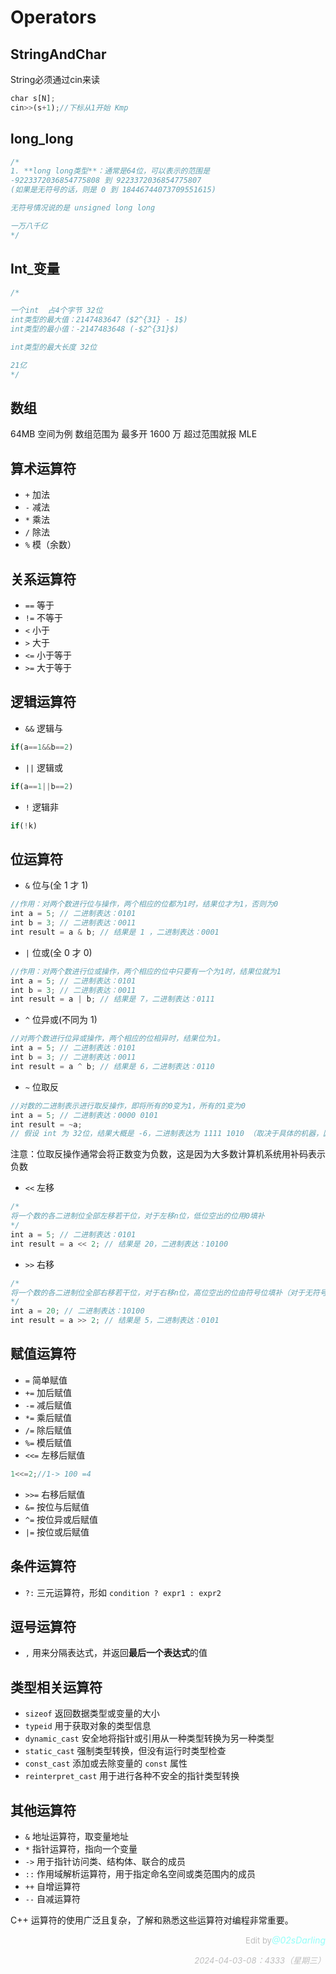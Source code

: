 # Operators 


## StringAndChar
String必须通过cin来读
```js
char s[N];
cin>>(s+1);//下标从1开始 Kmp
```

## long_long

```js
/*
1. **long long类型**：通常是64位，可以表示的范围是 
-9223372036854775808 到 9223372036854775807
(如果是无符号的话，则是 0 到 18446744073709551615)

无符号情况说的是 unsigned long long

一万八千亿
*/
```

## Int_变量

```js
/*

一个int  占4个字节 32位
int类型的最大值：2147483647 ($2^{31} - 1$)
int类型的最小值：-2147483648 (-$2^{31}$)

int类型的最大长度 32位

21亿
*/
```

## 数组

64MB 空间为例 数组范围为 最多开 1600 万 超过范围就报 MLE

## 算术运算符

- `+` 加法
- `-` 减法
- `*` 乘法
- `/` 除法
- `%` 模（余数）

## 关系运算符

- `==` 等于
- `!=` 不等于
- `<` 小于
- `>` 大于
- `<=` 小于等于
- `>=` 大于等于

## 逻辑运算符

- `&&` 逻辑与

```js
if(a==1&&b==2)
```

- `||` 逻辑或

```js
if(a==1||b==2)
```

- `!` 逻辑非

```js
if(!k)
```

## 位运算符

- `&` 位与(全 1 才 1)

```js
//作用：对两个数进行位与操作，两个相应的位都为1时，结果位才为1，否则为0
int a = 5; // 二进制表达：0101
int b = 3; // 二进制表达：0011
int result = a & b; // 结果是 1 ，二进制表达：0001
```

- `|` 位或(全 0 才 0)

```js
//作用：对两个数进行位或操作，两个相应的位中只要有一个为1时，结果位就为1
int a = 5; // 二进制表达：0101
int b = 3; // 二进制表达：0011
int result = a | b; // 结果是 7，二进制表达：0111
```

- `^` 位异或(不同为 1)

```js
//对两个数进行位异或操作，两个相应的位相异时，结果位为1。
int a = 5; // 二进制表达：0101
int b = 3; // 二进制表达：0011
int result = a ^ b; // 结果是 6，二进制表达：0110
```

- `~` 位取反

```js
//对数的二进制表示进行取反操作，即将所有的0变为1，所有的1变为0
int a = 5; // 二进制表达：0000 0101
int result = ~a;
// 假设 int 为 32位，结果大概是 -6，二进制表达为 1111 1010 （取决于具体的机器，因为整数通常使用补码表示负数）
```

注意：位取反操作通常会将正数变为负数，这是因为大多数计算机系统用补码表示负数

- `<<` 左移

```js
/*
将一个数的各二进制位全部左移若干位，对于左移n位，低位空出的位用0填补
*/
int a = 5; // 二进制表达：0101
int result = a << 2; // 结果是 20，二进制表达：10100
```

- `>>` 右移

```js
/*
将一个数的各二进制位全部右移若干位，对于右移n位，高位空出的位由符号位填补（对于无符号数，用0填补）
*/
int a = 20; // 二进制表达：10100
int result = a >> 2; // 结果是 5，二进制表达：0101
```

## 赋值运算符

- `=` 简单赋值
- `+=` 加后赋值
- `-=` 减后赋值
- `*=` 乘后赋值
- `/=` 除后赋值
- `%=` 模后赋值
- `<<=` 左移后赋值

```js
1<<=2;//1-> 100 =4
```

- `>>=` 右移后赋值
- `&=` 按位与后赋值
- `^=` 按位异或后赋值
- `|=` 按位或后赋值

## 条件运算符

- `?:` 三元运算符，形如 `condition ? expr1 : expr2`

## 逗号运算符

- `,` 用来分隔表达式，并返回**最后一个表达式**的值

## 类型相关运算符

- `sizeof` 返回数据类型或变量的大小
- `typeid` 用于获取对象的类型信息
- `dynamic_cast` 安全地将指针或引用从一种类型转换为另一种类型
- `static_cast` 强制类型转换，但没有运行时类型检查
- `const_cast` 添加或去除变量的 `const` 属性
- `reinterpret_cast` 用于进行各种不安全的指针类型转换

## 其他运算符

- `&` 地址运算符，取变量地址
- `*` 指针运算符，指向一个变量
- `->` 用于指针访问类、结构体、联合的成员
- `::` 作用域解析运算符，用于指定命名空间或类范围内的成员
- `++` 自增运算符
- `--` 自减运算符

C++ 运算符的使用广泛且复杂，了解和熟悉这些运算符对编程非常重要。

<p style="text-align:right"> <span style="font-size: small; color: rgba(128, 128, 128, 0.5);">Edit by</span><em style="color: rgba(91, 255, 247, 0.65);">@02sDarling</em></p><p style="text-align:right"> <span style="font-size: small; color: rgba(128, 128, 128, 0.5);"><em>2024-04-03-08：4333（星期三）</em></span></p>
